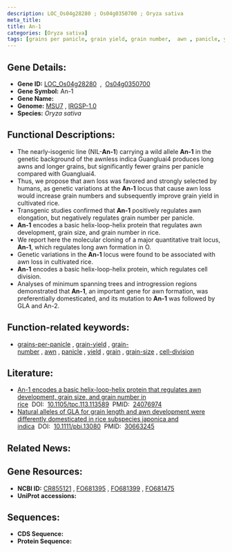 ```yaml
---
description: LOC_Os04g28280 ; Os04g0350700 ; Oryza sativa
meta_title:
title: An-1
categories: [Oryza sativa]
tags: [grains per panicle, grain yield, grain number,  awn , panicle, yield, grain, grain size, cell division]
---
```


## Gene Details:
- **Gene ID:** [LOC_Os04g28280](http://rice.uga.edu/cgi-bin/ORF_infopage.cgi?orf=LOC_Os04g28280)  &nbsp;,&nbsp; [Os04g0350700](https://rapdb.dna.affrc.go.jp/locus/?name=Os04g0350700)  
- **Gene Symbol:** An-1
- **Gene Name:**
- **Genome:**  [MSU7](http://rice.uga.edu/)&nbsp;,&nbsp;[IRGSP-1.0](https://rapdb.dna.affrc.go.jp/download/irgsp1.html)
- **Species:** *Oryza sativa*

## Functional Descriptions:
   - The nearly-isogenic line (NIL-**An-1**) carrying a wild allele **An-1** in the genetic background of the awnless indica Guangluai4 produces long awns and longer grains, but significantly fewer grains per panicle compared with Guangluai4.
   - Thus, we propose that awn loss was favored and strongly selected by humans, as genetic variations at the **An-1** locus that cause awn loss would increase grain numbers and subsequently improve grain yield in cultivated rice.
   - Transgenic studies confirmed that **An-1** positively regulates awn elongation, but negatively regulates grain number per panicle.
   - **An-1** encodes a basic helix-loop-helix protein that regulates awn development, grain size, and grain number in rice.
   - We report here the molecular cloning of a major quantitative trait locus, **An-1**, which regulates long awn formation in O.
   - Genetic variations in the **An-1** locus were found to be associated with awn loss in cultivated rice.
   - **An-1** encodes a basic helix-loop-helix protein, which regulates cell division.
   - Analyses of minimum spanning trees and introgression regions demonstrated that **An-1**, an important gene for awn formation, was preferentially domesticated, and its mutation to **An-1** was followed by GLA and An-2.

## Function-related keywords:
   - [grains-per-panicle](/tags/grains-per-panicle/)&nbsp;,&nbsp;[grain-yield](/tags/grain-yield/)&nbsp;,&nbsp;[grain-number](/tags/grain-number/)&nbsp;,&nbsp;[awn](/tags/awn/)&nbsp;,&nbsp;[panicle](/tags/panicle/)&nbsp;,&nbsp;[yield](/tags/yield/)&nbsp;,&nbsp;[grain](/tags/grain/)&nbsp;,&nbsp;[grain-size](/tags/grain-size/)&nbsp;,&nbsp;[cell-division](/tags/cell-division/)

## Literature:
   - [An-1 encodes a basic helix-loop-helix protein that regulates awn development, grain size, and grain number in rice](https://www.doi.org/10.1105/tpc.113.113589)&nbsp;&nbsp;DOI:&nbsp;&nbsp;[10.1105/tpc.113.113589](https://www.doi.org/10.1105/tpc.113.113589)&nbsp;&nbsp;PMID:&nbsp;&nbsp;[24076974](https://pubmed.ncbi.nlm.nih.gov/24076974/)
   - [Natural alleles of GLA for grain length and awn development were differently domesticated in rice subspecies japonica and indica](https://www.doi.org/10.1111/pbi.13080)&nbsp;&nbsp;DOI:&nbsp;&nbsp;[10.1111/pbi.13080](https://www.doi.org/10.1111/pbi.13080)&nbsp;&nbsp;PMID:&nbsp;&nbsp;[30663245](https://pubmed.ncbi.nlm.nih.gov/30663245/)

## Related News:

## Gene Resources:
- **NCBI ID:**  [CR855121](http://www.ncbi.nlm.nih.gov/nuccore/CR855121)&nbsp;,&nbsp;[FO681395](http://www.ncbi.nlm.nih.gov/nuccore/FO681395)&nbsp;,&nbsp;[FO681399](http://www.ncbi.nlm.nih.gov/nuccore/FO681399)&nbsp;,&nbsp;[FO681475](http://www.ncbi.nlm.nih.gov/nuccore/FO681475)
- **UniProt accessions:** [](https://www.uniprot.org/uniprotkb//entry)

## Sequences:
- **CDS Sequence:**
- **Protein Sequence:**
